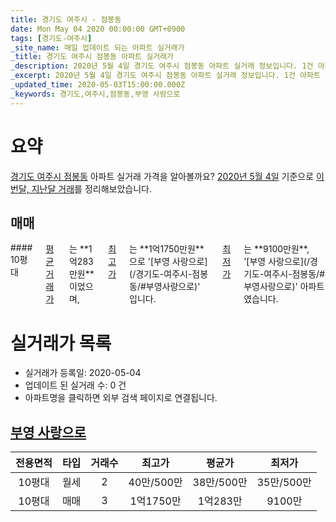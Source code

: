 ```yaml
---
title: 경기도 여주시 - 점봉동
date: Mon May 04 2020 00:00:00 GMT+0900
tags: [경기도-여주시]
_site_name: 매일 업데이트 되는 아파트 실거래가
_title: 경기도 여주시 점봉동 아파트 실거래가
_description: 2020년 5월 4일 경기도 여주시 점봉동 아파트 실거래 정보입니다. 1건 아파트 정보가 있습니다.
_excerpt: 2020년 5월 4일 경기도 여주시 점봉동 아파트 실거래 정보입니다. 1건 아파트 정보가 있습니다.
_updated_time: 2020-05-03T15:00:00.000Z
_keywords: 경기도,여주시,점봉동,부영 사랑으로
---
```





# 요약
<ins>경기도 여주시 점봉동</ins> 아파트 실거래 가격을 알아볼까요? <ins>2020년 5월 4일</ins> 기준으로 <ins>이번달, 지난달 거래</ins>를 정리해보았습니다.

## 매매
<div class="container">
<div class="twelve columns" markdown="1">
#### 10평대
<ins>평균 거래가</ins>는 **1억283만원**이었으며, <ins>최고가</ins>는 **1억1750만원**으로 '[부영 사랑으로](/경기도-여주시-점봉동/#부영사랑으로)' 입니다. <ins>최저가</ins>는 **9100만원**, '[부영 사랑으로](/경기도-여주시-점봉동/#부영사랑으로)' 아파트였습니다.
</div>
</div>



# 실거래가 목록
- 실거래가 등록일: 2020-05-04
- 업데이트 된 실거래 수: 0 건
- 아파트명을 클릭하면 외부 검색 페이지로 연결됩니다.

## [부영 사랑으로](#부영사랑으로)

|전용면적|타입|거래수|최고가|평균가|최저가|
|:---:|:---:|:---:|:---:|:---:|:---:|
|10평대|<span class="deal-type-3">월세</span>|2|40만/500만|38만/500만|35만/500만|
|10평대|<span class="deal-type-1">매매</span>|3|1억1750만|1억283만|9100만|

<br/>



